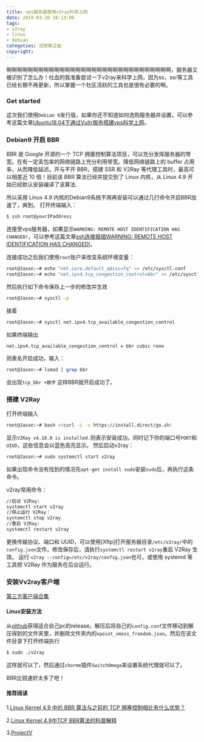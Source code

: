 ```yaml
---
title: vps服务器使用v2ray科学上网
date: 2019-03-20 16:13:08
tags:
- v2ray
- linux
- debian
categoties: 忒修斯之船
copyright:
---
```

啊啊啊啊啊啊啊啊啊啊啊啊啊啊啊啊啊啊啊啊啊啊啊啊啊啊啊啊啊啊啊，服务器又被识别了怎么办！吐血的我准备尝试一下v2ray来科学上网，因为ss，ssr等工具已经长期不再更新，所以掌握一个社区活跃的工具也是很有必要的啊。

### Get started
这次我们使用`Debian 9`发行版，如果你还不知道如何选购服务器并设置，可以参考这篇文章[Ubuntu18.04下通过Vultr服务搭建vps科学上网](http://jinzhnegxu.online/2019/03/14/Ubuntu18-04%E4%B8%8B%E9%80%9A%E8%BF%87Vultr%E6%9C%8D%E5%8A%A1%E6%90%AD%E5%BB%BAvps%E7%A7%91%E5%AD%A6%E4%B8%8A%E7%BD%91/)。

### Debian9 开启 BBR 
BBR 是 Google 开源的一个 TCP 拥塞控制算法项目，可以充分发挥服务器的带宽。在有一定丢包率的网络链路上充分利用带宽。降低网络链路上的 buffer 占用率，从而降低延迟。开与不开 BBR，搭建 SSR 和 V2Ray 等代理工具时，最高可以相差近 10 倍！目前该 BBR 算法已经并提交到了 Linux 内核，从 Linux 4.9 开始已经默认安装编译了该算法.

所以采用 Linux 4.9 内核的Debian9系统不用再安装可以通过几行命令开启BBR加速了，爽到。
打开终端输入：
```bash
$ ssh root@yourIPaddress
```
连接至vps服务器，如果显示`WARNING: REMOTE HOST IDENTIFICATION HAS CHANGED!`，可以参考这篇文章[ssh连接报错WARNING: REMOTE HOST IDENTIFICATION HAS CHANGED!](http://jinzhnegxu.online/2019/03/20/ssh%E8%BF%9E%E6%8E%A5%E6%8A%A5%E9%94%99WARNING-REMOTE-HOST-IDENTIFICATION-HAS-CHANGED/)。

连接成功之后我们使用`root`账户来改变系统环境变量：
```bash
root@Jason:~# echo "net.core.default_qdisc=fq" >> /etc/sysctl.conf
root@Jason:~# echo "net.ipv4.tcp_congestion_control=bbr" >> /etc/sysctl.conf
```
然后执行如下命令保存上一步的修改并生效
```bash
root@Jason:~# sysctl -p
```
接着
```bash
root@Jason:~# sysctl net.ipv4.tcp_available_congestion_control
```
如果终端输出
```
net.ipv4.tcp_available_congestion_control = bbr cubic reno
```
则表名开启成功，输入：
```bash
root@Jason:~# lsmod | grep bbr
```
会出现`tcp_bbr +数字` 这样BBR就开启成功了。
### 搭建 V2Ray
打开终端输入
```bash
root@Jason:~# bash <(curl -L -s https://install.direct/go.sh)
```
显示`V2Ray v4.18.0 is installed.`则表示安装成功。同时记下你的端口号`PORT`和`UIUD`，这些信息会以蓝色高亮显示。
然后启动v2ray：
```bash
root@Jason:~# sudo systemctl start v2ray
```
如果出现命令没有找到的情况先`apt-get install sudo`安装`sudo`后，再执行这条命令。

v2ray常用命令：
```bash
//启动 V2Ray:
systemctl start v2ray
//停止运行 V2Ray：
systemctl stop v2ray
//重启 V2Ray:
systemctl restart v2ray
```
更换传输协议、端口和 UUID，可以使用[Xftp]打开服务器目录`/etc/v2ray/`中的`config.json`文件。修改保存后，请执行`systemctl restart v2ray`重启 V2Ray 生效。
运行 `v2ray --config=/etc/v2ray/config.json`也可，或使用 systemd 等工具把 V2Ray 作为服务在后台运行。
### 安装Vv2ray客户端
[第三方客户端合集](http://briteming.hatenablog.com/entry/2017/10/21/124645)
#### Linux安装方法
从[github](https://github.com/v2ray/v2ray-core/releases)获得适合自己pc的release。解压后将自己的`config.conf`文件移动到解压得到的文件夹里，并删除文件夹内的`vpoint_vmess_freedom.json`。然后在该文件目录下打开终端执行
```bash
$ sudo ./v2ray
```
这样就可以了，然后通过`chorme`插件`SwitchOmega`来设置系统代理就可以了。

BBR比锐速好太多了吧！

#### 推荐阅读
1.[Linux Kernel 4.9 中的 BBR 算法与之前的 TCP 拥塞控制相比有什么优势？](https://www.zhihu.com/question/53559433)

2.[Linux Kernel 4.9中TCP BBR算法的科普解释](https://blog.csdn.net/dog250/article/details/54754784)

3.[ProjectV](https://www.v2ray.com/)